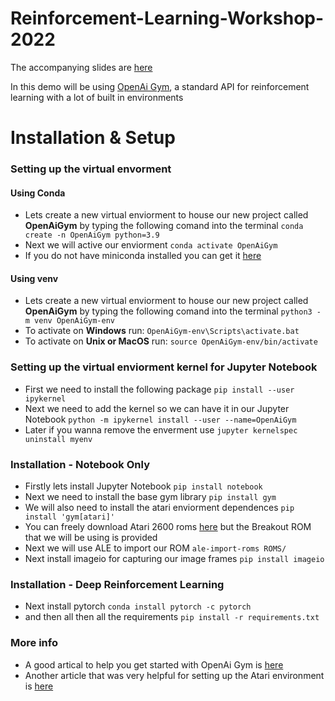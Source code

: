 # Reinforcement-Learning-Workshop-2022
The accompanying slides are [here](https://docs.google.com/presentation/d/1mvGdp7hg0sJhwTD7Dr4b7YCOmsuGGPXnZuCEL-GLZZY/edit#slide=id.p)

In this demo will be using [OpenAi Gym](https://www.gymlibrary.dev/), a standard API for reinforcement learning with a lot of built in environments

# Installation & Setup
### Setting up the virtual envorment 
#### Using Conda 
- Lets create a new virtual enviorment to house our new project called **OpenAiGym** by typing the following comand into the terminal `conda create -n OpenAiGym python=3.9`
- Next we will active our enviorment `conda activate OpenAiGym`
- If you do not have miniconda installed you can get it [here](https://docs.conda.io/en/latest/miniconda.html) 

#### Using venv
- Lets create a new virtual enviorment to house our new project called **OpenAiGym** by typing the following comand into the terminal `python3 -m venv OpenAiGym-env`
- To activate on **Windows** run: `OpenAiGym-env\Scripts\activate.bat`
- To activate on **Unix or MacOS** run: `source OpenAiGym-env/bin/activate`

### Setting up the virtual enviorment kernel for Jupyter Notebook
- First we need to install the following package `pip install --user ipykernel`
- Next we need to add the kernel so we can have it in our Jupyter Notebook `python -m ipykernel install --user --name=OpenAiGym`
- Later if you wanna remove the enverment use `jupyter kernelspec uninstall myenv`

### Installation - Notebook Only 
- Firstly lets install Jupyter Notebook `pip install notebook`
- Next we need to install the base gym library `pip install gym` 
- We will  also need to install the atari enviorment dependences `pip install 'gym[atari]'`
- You can freely download Atari 2600 roms [here](http://www.atarimania.com/rom_collection_archive_atari_2600_roms.html) but the Breakout ROM that we will be using is provided 
- Next we will use ALE to import our ROM `ale-import-roms ROMS/`
- Next install imageio for capturing our image frames `pip install imageio`
### Installation - Deep Reinforcement Learning 
- Next install pytorch `conda install pytorch -c pytorch`
- and then all then all the requirements `pip install -r requirements.txt` 

### More info
- A good artical to help you get started with OpenAi Gym is [here](https://blog.paperspace.com/getting-started-with-openai-gym/)
- Another article that was very helpful for setting up the Atari environment is [here](https://blog.devgenius.io/teaching-a-neural-network-to-play-the-breakout-game-793ad7d1b20e)
